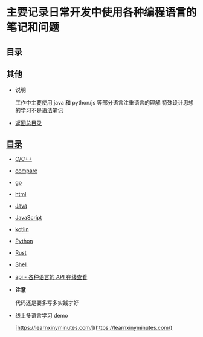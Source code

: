 # 主要记录日常开发中使用各种编程语言的笔记和问题

## 目录

## 其他

- 说明

  工作中主要使用 java 和 python/js 等部分语言注重语言的理解 特殊设计思想的学习不是语法笔记

- [返回总目录](../README.md#项目目录)

## [目录](https://github.com/zhangymPerson/learning-notes/tree/master/programming-language)

- [C/C++](./C-C++/README.md)

- [compare](./compare/README.md)

- [go](./go/README.md)

- [html](./html/README.md)

- [Java](./Java/README.md)

- [JavaScript](./JavaScript/README.md)

- [kotlin](./kotlin/README.md)

- [Python](./Python/README.md)

- [Rust](./Rust/README.md)

- [Shell](./Shell/README.md)

- [api - 各种语言的 API 在线查看](http://tool.oschina.net/apidocs)

- **注意**

  代码还是要多写多实践才好

- 线上多语言学习 demo

  [https://learnxinyminutes.com/](https://learnxinyminutes.com/)
